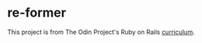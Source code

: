 # re-former

This project is from The Odin Project's Ruby on Rails [curriculum](https://www.theodinproject.com/lessons/ruby-on-rails-forms).